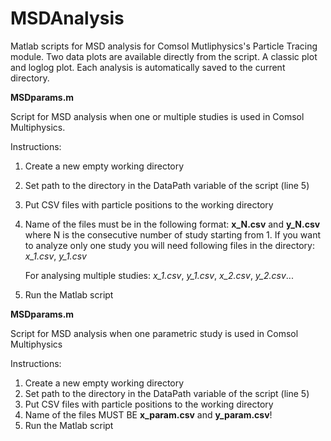 # MSDAnalysis
Matlab scripts for MSD analysis for Comsol Mutliphysics's Particle Tracing module.
Two data plots are available directly from the script. A classic plot and loglog plot.
Each analysis is automatically saved to the current directory.

**MSDparams.m**

Script for MSD analysis when one or multiple studies is used in Comsol Multiphysics.

Instructions:
1. Create a new empty working directory
2. Set path to the directory in the DataPath variable of the script (line 5)
3. Put CSV files with particle positions to the working directory
4. Name of the files must be in the following format: **x_N.csv** and **y_N.csv**
   where N is the consecutive number of study starting from 1.
   If you want to analyze only one study you will need following files in the directory: _x_1.csv_, _y_1.csv_
   
   For analysing multiple studies: _x_1.csv_, _y_1.csv_, _x_2.csv_, _y_2.csv_...
5. Run the Matlab script

**MSDparams.m**

Script for MSD analysis when one parametric study is used in Comsol Multiphysics

Instructions:
1. Create a new empty working directory
2. Set path to the directory in the DataPath variable of the script (line 5)
3. Put CSV files with particle positions to the working directory
4. Name of the files MUST BE **x_param.csv** and **y_param.csv**!
5. Run the Matlab script


